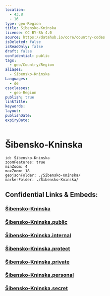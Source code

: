 ```yaml
---
location:
  - 43.8
  - 16
type: geo-Region
title: Šibensko-Kninska
license: CC BY-SA 4.0
source: https://datahub.io/core/country-codes
isDeleted: false
isReadOnly: false
draft: false
confidential: public
tags:
  - geo/Country/Region
aliases:
  - Šibensko-Kninska
Languages:
  - de
cssclasses:
  - geo-Region
publish: true
linkTitle:
keywords:
layout:
publishDate:
expiryDate:
---
```


# Šibensko-Kninska

```leaflet
id: Šibensko-Kninska
zoomFeatures: true 
minZoom: 4 
maxZoom: 18
geojsonFolder: ./Šibensko-Kninska/
markerFolder: ./Šibensko-Kninska/
```


## Confidential Links & Embeds: 

### [Šibensko-Kninska](/_Standards/Earth/Continent/Europe/Europe~Central/Croatia/Counties/Šibensko-Kninska.md) 

### [Šibensko-Kninska.public](/_public/Earth/Continent/Europe/Europe~Central/Croatia/Counties/Šibensko-Kninska.public.md) 

### [Šibensko-Kninska.internal](/_internal/Earth/Continent/Europe/Europe~Central/Croatia/Counties/Šibensko-Kninska.internal.md) 

### [Šibensko-Kninska.protect](/_protect/Earth/Continent/Europe/Europe~Central/Croatia/Counties/Šibensko-Kninska.protect.md) 

### [Šibensko-Kninska.private](/_private/Earth/Continent/Europe/Europe~Central/Croatia/Counties/Šibensko-Kninska.private.md) 

### [Šibensko-Kninska.personal](/_personal/Earth/Continent/Europe/Europe~Central/Croatia/Counties/Šibensko-Kninska.personal.md) 

### [Šibensko-Kninska.secret](/_secret/Earth/Continent/Europe/Europe~Central/Croatia/Counties/Šibensko-Kninska.secret.md)

